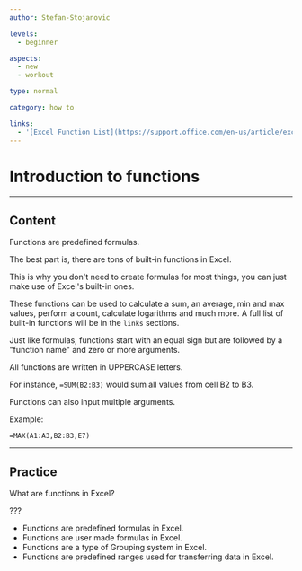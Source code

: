 ```yaml
---
author: Stefan-Stojanovic

levels:
  - beginner

aspects:
  - new
  - workout

type: normal

category: how to

links:
  - '[Excel Function List](https://support.office.com/en-us/article/excel-functions-alphabetical-b3944572-255d-4efb-bb96-c6d90033e188){documentation}'
---
```


# Introduction to functions

---
## Content

Functions are predefined formulas.

The best part is, there are tons of built-in functions in Excel.

This is why you don't need to create formulas for most things, you can just make use of Excel's built-in ones.

These functions can be used to calculate a sum, an average, min and max values, perform a count, calculate logarithms and much more. A full list of built-in functions will be in the `links` sections.

Just like formulas, functions start with an equal sign but are followed by a "function name" and zero or more arguments.

All functions are written in UPPERCASE letters.

For instance, `=SUM(B2:B3)` would sum all values from cell B2 to B3.

Functions can also input multiple arguments.

Example:
```
=MAX(A1:A3,B2:B3,E7)
```

---
## Practice

What are functions in Excel?

???

* Functions are predefined formulas in Excel.
* Functions are user made formulas in Excel.
* Functions are a type of Grouping system in Excel.
* Functions are predefined ranges used for transferring data in Excel.
